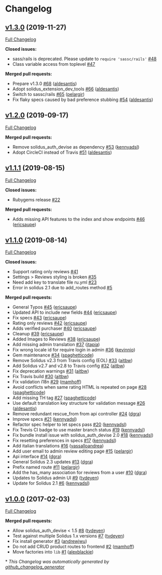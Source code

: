 # Changelog

## [v1.3.0](https://github.com/solidusio-contrib/solidus_reviews/tree/v1.3.0) (2019-11-27)

[Full Changelog](https://github.com/solidusio-contrib/solidus_reviews/compare/v1.2.0...v1.3.0)

**Closed issues:**

- sass/rails is deprecated. Please update to `require 'sassc/rails'` [\#48](https://github.com/solidusio-contrib/solidus_reviews/issues/48)
- Class variable access from toplevel [\#47](https://github.com/solidusio-contrib/solidus_reviews/issues/47)

**Merged pull requests:**

- Prepare v1.3.0 [\#68](https://github.com/solidusio-contrib/solidus_reviews/pull/68) ([aldesantis](https://github.com/aldesantis))
- Adopt solidus\_extension\_dev\_tools [\#66](https://github.com/solidusio-contrib/solidus_reviews/pull/66) ([aldesantis](https://github.com/aldesantis))
- Switch to sassc/rails [\#65](https://github.com/solidusio-contrib/solidus_reviews/pull/65) ([pelargir](https://github.com/pelargir))
- Fix flaky specs caused by bad preference stubbing [\#54](https://github.com/solidusio-contrib/solidus_reviews/pull/54) ([aldesantis](https://github.com/aldesantis))

## [v1.2.0](https://github.com/solidusio-contrib/solidus_reviews/tree/v1.2.0) (2019-09-17)

[Full Changelog](https://github.com/solidusio-contrib/solidus_reviews/compare/v1.1.1...v1.2.0)

**Merged pull requests:**

- Remove solidus\_auth\_devise as dependency [\#53](https://github.com/solidusio-contrib/solidus_reviews/pull/53) ([kennyadsl](https://github.com/kennyadsl))
- Adopt CircleCI instead of Travis [\#51](https://github.com/solidusio-contrib/solidus_reviews/pull/51) ([aldesantis](https://github.com/aldesantis))

## [v1.1.1](https://github.com/solidusio-contrib/solidus_reviews/tree/v1.1.1) (2019-08-15)

[Full Changelog](https://github.com/solidusio-contrib/solidus_reviews/compare/v1.1.0...v1.1.1)

**Closed issues:**

- Rubygems release [\#22](https://github.com/solidusio-contrib/solidus_reviews/issues/22)

**Merged pull requests:**

- Adds missing API features to the index and show endpoints [\#46](https://github.com/solidusio-contrib/solidus_reviews/pull/46) ([ericsaupe](https://github.com/ericsaupe))

## [v1.1.0](https://github.com/solidusio-contrib/solidus_reviews/tree/v1.1.0) (2019-08-14)

[Full Changelog](https://github.com/solidusio-contrib/solidus_reviews/compare/v1.0.0...v1.1.0)

**Closed issues:**

- Support rating only reviews [\#41](https://github.com/solidusio-contrib/solidus_reviews/issues/41)
- Settings \> Reviews styling is broken [\#35](https://github.com/solidusio-contrib/solidus_reviews/issues/35)
- Need add key to translate file ru.yml [\#23](https://github.com/solidusio-contrib/solidus_reviews/issues/23)
- Error in solidus 2.1 due to add\_routes method [\#5](https://github.com/solidusio-contrib/solidus_reviews/issues/5)

**Merged pull requests:**

- General Typos [\#45](https://github.com/solidusio-contrib/solidus_reviews/pull/45) ([ericsaupe](https://github.com/ericsaupe))
- Updated API to include new fields [\#44](https://github.com/solidusio-contrib/solidus_reviews/pull/44) ([ericsaupe](https://github.com/ericsaupe))
- Fix specs [\#43](https://github.com/solidusio-contrib/solidus_reviews/pull/43) ([ericsaupe](https://github.com/ericsaupe))
- Rating only reviews [\#42](https://github.com/solidusio-contrib/solidus_reviews/pull/42) ([ericsaupe](https://github.com/ericsaupe))
- Adds verified purchaser [\#40](https://github.com/solidusio-contrib/solidus_reviews/pull/40) ([ericsaupe](https://github.com/ericsaupe))
- Cleanup [\#39](https://github.com/solidusio-contrib/solidus_reviews/pull/39) ([ericsaupe](https://github.com/ericsaupe))
- Added Images to Reviews [\#38](https://github.com/solidusio-contrib/solidus_reviews/pull/38) ([ericsaupe](https://github.com/ericsaupe))
- Add missing admin translation [\#37](https://github.com/solidusio-contrib/solidus_reviews/pull/37) ([jtapia](https://github.com/jtapia))
- Fix wrong locale id for require login in admin [\#36](https://github.com/solidusio-contrib/solidus_reviews/pull/36) ([kevinnio](https://github.com/kevinnio))
- Gem maintenance [\#34](https://github.com/solidusio-contrib/solidus_reviews/pull/34) ([spaghetticode](https://github.com/spaghetticode))
- Remove Solidus v2.3 from Travis config \(EOL\) [\#33](https://github.com/solidusio-contrib/solidus_reviews/pull/33) ([aitbw](https://github.com/aitbw))
- Add Solidus v2.7 and v2.8 to Travis config [\#32](https://github.com/solidusio-contrib/solidus_reviews/pull/32) ([aitbw](https://github.com/aitbw))
- Fix deprecation warnings [\#31](https://github.com/solidusio-contrib/solidus_reviews/pull/31) ([aitbw](https://github.com/aitbw))
- Fix Travis build [\#30](https://github.com/solidusio-contrib/solidus_reviews/pull/30) ([aitbw](https://github.com/aitbw))
- Fix validation i18n [\#29](https://github.com/solidusio-contrib/solidus_reviews/pull/29) ([mamhoff](https://github.com/mamhoff))
- Avoid conflicts when same rating HTML is repeated on page [\#28](https://github.com/solidusio-contrib/solidus_reviews/pull/28) ([spaghetticode](https://github.com/spaghetticode))
- Add missing TH tag [\#27](https://github.com/solidusio-contrib/solidus_reviews/pull/27) ([spaghetticode](https://github.com/spaghetticode))
- Use default translation key structure for validation message [\#26](https://github.com/solidusio-contrib/solidus_reviews/pull/26) ([aldesantis](https://github.com/aldesantis))
- Remove redundant rescue\_from from api controller [\#24](https://github.com/solidusio-contrib/solidus_reviews/pull/24) ([dgra](https://github.com/dgra))
- Improve specs [\#21](https://github.com/solidusio-contrib/solidus_reviews/pull/21) ([kennyadsl](https://github.com/kennyadsl))
- Refactor spec helper to let specs pass [\#20](https://github.com/solidusio-contrib/solidus_reviews/pull/20) ([kennyadsl](https://github.com/kennyadsl))
- Fix Trevis CI badge to use master branch status [\#19](https://github.com/solidusio-contrib/solidus_reviews/pull/19) ([kennyadsl](https://github.com/kennyadsl))
- Fix bundle install issue with solidus\_auth\_devise 2.0 [\#18](https://github.com/solidusio-contrib/solidus_reviews/pull/18) ([kennyadsl](https://github.com/kennyadsl))
- Fix resetting preferences in specs [\#17](https://github.com/solidusio-contrib/solidus_reviews/pull/17) ([kennyadsl](https://github.com/kennyadsl))
- Add italian translations [\#16](https://github.com/solidusio-contrib/solidus_reviews/pull/16) ([vassalloandrea](https://github.com/vassalloandrea))
- Add user email to admin review editing page [\#15](https://github.com/solidusio-contrib/solidus_reviews/pull/15) ([pelargir](https://github.com/pelargir))
- Api interface [\#14](https://github.com/solidusio-contrib/solidus_reviews/pull/14) ([dgra](https://github.com/dgra))
- General Solidus 2.3 updates [\#13](https://github.com/solidusio-contrib/solidus_reviews/pull/13) ([dgra](https://github.com/dgra))
- Prefix named route [\#11](https://github.com/solidusio-contrib/solidus_reviews/pull/11) ([pelargir](https://github.com/pelargir))
- Add the has\_many association for reviews from a user [\#10](https://github.com/solidusio-contrib/solidus_reviews/pull/10) ([dgra](https://github.com/dgra))
- Updates to Solidus admin UI [\#9](https://github.com/solidusio-contrib/solidus_reviews/pull/9) ([tvdeyen](https://github.com/tvdeyen))
- Update for Solidus 2.1 [\#6](https://github.com/solidusio-contrib/solidus_reviews/pull/6) ([kennyadsl](https://github.com/kennyadsl))

## [v1.0.0](https://github.com/solidusio-contrib/solidus_reviews/tree/v1.0.0) (2017-02-03)

[Full Changelog](https://github.com/solidusio-contrib/solidus_reviews/compare/8640958dc42f9472cb5cbb85cab981a44f4c45db...v1.0.0)

**Merged pull requests:**

- Allow solidus\_auth\_devise \< 1.5 [\#8](https://github.com/solidusio-contrib/solidus_reviews/pull/8) ([tvdeyen](https://github.com/tvdeyen))
- Test against multiple Solidus 1.x versions [\#7](https://github.com/solidusio-contrib/solidus_reviews/pull/7) ([tvdeyen](https://github.com/tvdeyen))
- Fix install generator [\#3](https://github.com/solidusio-contrib/solidus_reviews/pull/3) ([andrewjwu](https://github.com/andrewjwu))
- Do not add CRUD product routes to frontend [\#2](https://github.com/solidusio-contrib/solidus_reviews/pull/2) ([mamhoff](https://github.com/mamhoff))
- Move factories into `lib` [\#1](https://github.com/solidusio-contrib/solidus_reviews/pull/1) ([alexblackie](https://github.com/alexblackie))



\* *This Changelog was automatically generated by [github_changelog_generator](https://github.com/github-changelog-generator/github-changelog-generator)*
